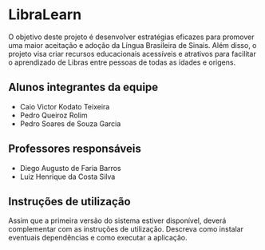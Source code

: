 # LibraLearn

O objetivo deste projeto é desenvolver estratégias eficazes para promover uma maior aceitação e adoção da Língua Brasileira de Sinais. Além disso, o projeto visa criar recursos educacionais acessíveis e atrativos para facilitar o aprendizado de Libras entre pessoas de todas as idades e origens.

## Alunos integrantes da equipe

* Caio Victor Kodato Teixeira
* Pedro Queiroz Rolim
* Pedro Soares de Souza Garcia

## Professores responsáveis

* Diego Augusto de Faria Barros
* Luiz Henrique da Costa Silva

## Instruções de utilização

Assim que a primeira versão do sistema estiver disponível, deverá complementar com as instruções de utilização. Descreva como instalar eventuais dependências e como executar a aplicação.

